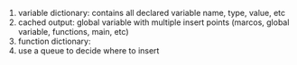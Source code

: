 1. variable dictionary: contains all declared variable name, type, value, etc
2. cached output: global variable with multiple insert points (marcos, global variable, functions, main, etc)
3. function dictionary:
4. use a queue to decide where to insert